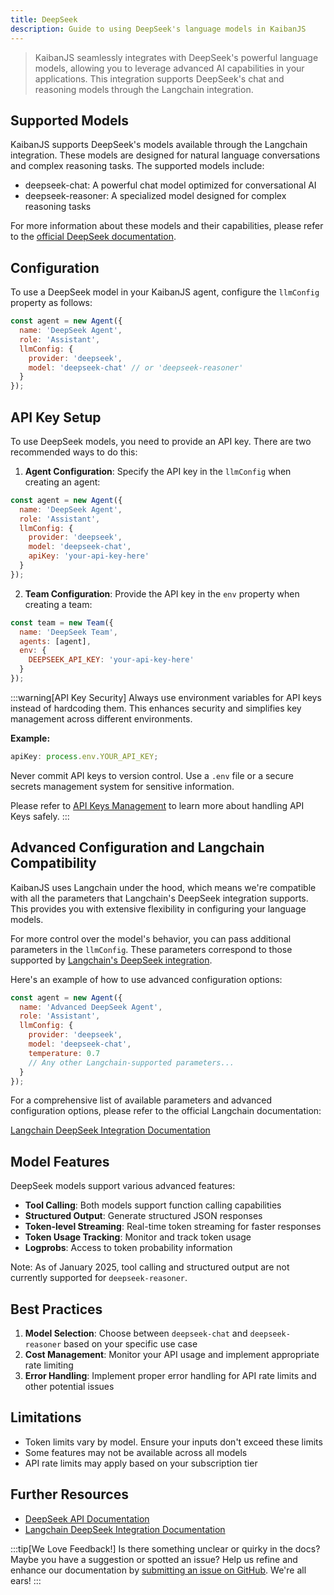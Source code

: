 ```yaml
---
title: DeepSeek
description: Guide to using DeepSeek's language models in KaibanJS
---
```


> KaibanJS seamlessly integrates with DeepSeek's powerful language models, allowing you to leverage advanced AI capabilities in your applications. This integration supports DeepSeek's chat and reasoning models through the Langchain integration.

## Supported Models

KaibanJS supports DeepSeek's models available through the Langchain integration. These models are designed for natural language conversations and complex reasoning tasks. The supported models include:

- deepseek-chat: A powerful chat model optimized for conversational AI
- deepseek-reasoner: A specialized model designed for complex reasoning tasks

For more information about these models and their capabilities, please refer to the [official DeepSeek documentation](https://api-docs.deepseek.com/).

## Configuration

To use a DeepSeek model in your KaibanJS agent, configure the `llmConfig` property as follows:

```javascript
const agent = new Agent({
  name: 'DeepSeek Agent',
  role: 'Assistant',
  llmConfig: {
    provider: 'deepseek',
    model: 'deepseek-chat' // or 'deepseek-reasoner'
  }
});
```

## API Key Setup

To use DeepSeek models, you need to provide an API key. There are two recommended ways to do this:

1. **Agent Configuration**: Specify the API key in the `llmConfig` when creating an agent:

```javascript
const agent = new Agent({
  name: 'DeepSeek Agent',
  role: 'Assistant',
  llmConfig: {
    provider: 'deepseek',
    model: 'deepseek-chat',
    apiKey: 'your-api-key-here'
  }
});
```

2. **Team Configuration**: Provide the API key in the `env` property when creating a team:

```javascript
const team = new Team({
  name: 'DeepSeek Team',
  agents: [agent],
  env: {
    DEEPSEEK_API_KEY: 'your-api-key-here'
  }
});
```

:::warning[API Key Security]
Always use environment variables for API keys instead of hardcoding them. This enhances security and simplifies key management across different environments.

**Example:**

```javascript
apiKey: process.env.YOUR_API_KEY;
```

Never commit API keys to version control. Use a `.env` file or a secure secrets management system for sensitive information.

Please refer to [API Keys Management](/how-to/API%20Key%20Management) to learn more about handling API Keys safely.
:::

## Advanced Configuration and Langchain Compatibility

KaibanJS uses Langchain under the hood, which means we're compatible with all the parameters that Langchain's DeepSeek integration supports. This provides you with extensive flexibility in configuring your language models.

For more control over the model's behavior, you can pass additional parameters in the `llmConfig`. These parameters correspond to those supported by [Langchain's DeepSeek integration](https://js.langchain.com/docs/integrations/chat/deepseek/).

Here's an example of how to use advanced configuration options:

```javascript
const agent = new Agent({
  name: 'Advanced DeepSeek Agent',
  role: 'Assistant',
  llmConfig: {
    provider: 'deepseek',
    model: 'deepseek-chat',
    temperature: 0.7
    // Any other Langchain-supported parameters...
  }
});
```

For a comprehensive list of available parameters and advanced configuration options, please refer to the official Langchain documentation:

[Langchain DeepSeek Integration Documentation](https://js.langchain.com/docs/integrations/chat/deepseek/)

## Model Features

DeepSeek models support various advanced features:

- **Tool Calling**: Both models support function calling capabilities
- **Structured Output**: Generate structured JSON responses
- **Token-level Streaming**: Real-time token streaming for faster responses
- **Token Usage Tracking**: Monitor and track token usage
- **Logprobs**: Access to token probability information

Note: As of January 2025, tool calling and structured output are not currently supported for `deepseek-reasoner`.

## Best Practices

1. **Model Selection**: Choose between `deepseek-chat` and `deepseek-reasoner` based on your specific use case
2. **Cost Management**: Monitor your API usage and implement appropriate rate limiting
3. **Error Handling**: Implement proper error handling for API rate limits and other potential issues

## Limitations

- Token limits vary by model. Ensure your inputs don't exceed these limits
- Some features may not be available across all models
- API rate limits may apply based on your subscription tier

## Further Resources

- [DeepSeek API Documentation](https://api-docs.deepseek.com/)
- [Langchain DeepSeek Integration Documentation](https://js.langchain.com/docs/integrations/chat/deepseek/)

:::tip[We Love Feedback!]
Is there something unclear or quirky in the docs? Maybe you have a suggestion or spotted an issue? Help us refine and enhance our documentation by [submitting an issue on GitHub](https://github.com/kaiban-ai/KaibanJS/issues). We're all ears!
:::
